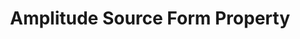 ---
# -------------------------- #
#        CONTENT TYPE        #
# -------------------------- #

content-type: "api-form"
form-type: "source"
key: "source-form-properties-amplitude-object"


# -------------------------- #
#        OBJECT INFO         #
# -------------------------- #

title: "Amplitude Source Form Property"
api-type: "platform.amplitude"
display-name: "Amplitude"

source-type: "saas"
docs-name: "amplitude"

description: ""


# -------------------------- #
#      OBJECT ATTRIBUTES     #
# -------------------------- #

object-attributes:
  - name: "account"
    type: "string"
    required: true
    description: "The account ID for the Amplitude Snowflake warehouse."
    value: "<AMPLITUDE_SNOWFLAKE_ACCOUNT>"

  - name: "username"
    required: true
    type: "string"
    description: "The username of the {{ integration }} database user."
    value: "<username>"

  - name: "warehouse"
    type: "string"
    required: true
    description: "The name of the Amplitude Snowflake warehouse."
    value: "<AMPLITUDE_WAREHOUSE>"
---